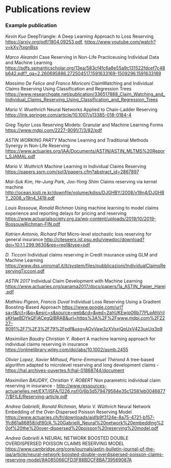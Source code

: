# Publications review

### Example publication
_Kevin Kuo_ DeepTriangle: A Deep Learning Approach to Loss Reserving https://arxiv.org/pdf/1804.09253.pdf, https://www.youtube.com/watch?v=kXy7txgnBss

_Marco Aleandri_ Case Reserving in Non-Life Practiceusing Individual Data and Machine Learning https://pdfs.semanticscholar.org/13ea/583cf4fc6a8e55a9c131522fdcef7c48b642.pdf?_ga=2.260695886.272504517.1591633169-1509296.1591633169

_Massimo De Felice and Franco Moriconi_ ClaimWatching and Individual Claims Reserving Using Classification and Regression Trees https://www.researchgate.net/publication/336517888_Claim_Watching_and_Individual_Claims_Reserving_Using_Classification_and_Regression_Trees

_Mario V. Wuethrich_ Neural Networks Applied to Chain-Ladder Reserving https://link.springer.com/article/10.1007/s13385-018-0184-4

_Greg Taylor_ Loss Reserving Models: Granular and Machine Learning Forms https://www.mdpi.com/2227-9091/7/3/82/pdf

_ASTIN WORKING PARTY_ Machine Learning and Traditional Methods Synergy in Non-Life Reserving https://www.actuaries.org/IAA/Documents/ASTIN/ASTIN_MLTMS%20Report_SJAMAL.pdf

_Mario V. Wuthrich_ Machine Learning in Individual Claims Reserving https://papers.ssrn.com/sol3/papers.cfm?abstract_id=2867897

_Mal-Suk Kim, He-Jung Park, Joo-Yong Shim_ Claims reserving via kernel machine http://ocean.kisti.re.kr/downfile/volume/kdiss/DJGHBY/2008/v19n4/DJGHBY_2008_v19n4_1419.pdf

_Louis Rossouw, Ronald Richman_ Using machine learning to model claims experience and reporting delays for pricing and reserving https://www.actuarialsociety.org.za/wp-content/uploads/2019/10/2019-RossouwRichman-FIN.pdf

_Katrien Antonio, Richard Plat_ Micro-level stochastic loss reserving for general insurance http://citeseerx.ist.psu.edu/viewdoc/download?doi=10.1.1.299.9630&rep=rep1&type=pdf

_D. Ticconi_ Individual claims reserving in Credit insurance using GLM and Machine Learning https://www.dss.uniroma1.it/it/system/files/pubblicazioni/IndividualClaimsReservingTicconi.pdf

_ASTIN 2017_ Individual Claim Development with Machine Learning https://www.actuaries.org/panama2017/docs/papers/1a_ASTIN_Paper_Harej.pdf

_Mathieu Pigeon, Francis Duval_ Individual Loss Reserving Using a Gradient Boosting-Based Approach https://www.google.com/url?sa=t&rct=j&q=&esrc=s&source=web&cd=&ved=2ahUKEwjp06b77PLpAhVriIsKHaeBDYkQFjACegQIBRAB&url=https%3A%2F%2Fwww.mdpi.com%2F2227-9091%2F7%2F3%2F79%2Fpdf&usg=AOvVaw3zXVsxjQpUxV423uxUq3q9

_Maximilien Baudry  Christian Y. Robert_ A machine learning approach for individual claims reserving in insurance https://onlinelibrary.wiley.com/doi/abs/10.1002/asmb.2455

_Olivier Lopez, Xavier Milhaud, Pierre-Emmanuel Thérond_ A tree-based algorithm adapted to microlevel reserving and long development claims - https://hal.archives-ouvertes.fr/hal-01868744/document

_Maximilien BAUDRY, Christian Y. ROBERT_ Non parametric individual claim reserving in insurance - http://www.ressources-actuarielles.net/EXT/ISFA/1226.nsf/0/6b3d579479584e35c12581eb00468777/$FILE/Reserving-article.pdf

_Andrea Gabrielli, Ronald Richman, Mario V. Wüthrich_ Neural Network Embedding of the Over-Dispersed Poisson Reserving Model https://www.actuaries.ch/fr/downloads/aid!b9f3124e-8a75-4721-b157-1fc861a86858/id!80/A.%20Gabrielli_Neural%20network%20embedding%20of%20the%20over-dispersed%20poisson%20reserving%20model.pdf

_Andrea Gabrielli_ A NEURAL NETWORK BOOSTED DOUBLE OVERDISPERSED POISSON CLAIMS RESERVING MODEL https://www.cambridge.org/core/journals/astin-bulletin-journal-of-the-iaa/article/neural-network-boosted-double-overdispersed-poisson-claims-reserving-model/8A085066CFD3F88BDCF8BA739569087A
